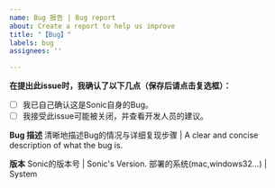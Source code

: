 ```yaml
---
name: Bug 报告 | Bug report
about: Create a report to help us improve
title: "【Bug】"
labels: bug
assignees: ''

---
```


**在提出此issue时，我确认了以下几点（保存后请点击复选框）：**

- [ ] 我已自己确认这是Sonic自身的Bug。
- [ ] 我接受此issue可能被关闭，并查看开发人员的建议。

**Bug 描述**
清晰地描述Bug的情况与详细复现步骤 | A clear and concise description of what the bug is.

**版本**
Sonic的版本号 | Sonic's Version.
部署的系统(mac,windows32...) | System

